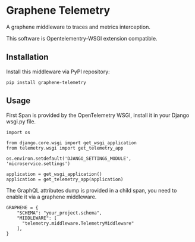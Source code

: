 Graphene Telemetry
===

A graphene middleware to traces and metrics interception.

This software is Opentelementry-WSGI extension compatible.

Installation
---

Install this middleware via PyPI repository: 

```
pip install graphene-telemetry
```

Usage
---

First Span is provided by the OpenTelemetry WSGI, install it in your Django wsgi.py file.

```.python
import os

from django.core.wsgi import get_wsgi_application
from telemetry.wsgi import get_telemetry_app

os.environ.setdefault('DJANGO_SETTINGS_MODULE', 'microservice.settings')

application = get_wsgi_application()
application = get_telemetry_app(application)
```

The GraphQL attributes dump is provided in a child span, you need to enable it via a graphene middleware.

```
GRAPHENE = {
    "SCHEMA": "your_project.schema",
    "MIDDLEWARE": [
      "telemetry.middleware.TelemetryMiddleware"
    ],
}
```